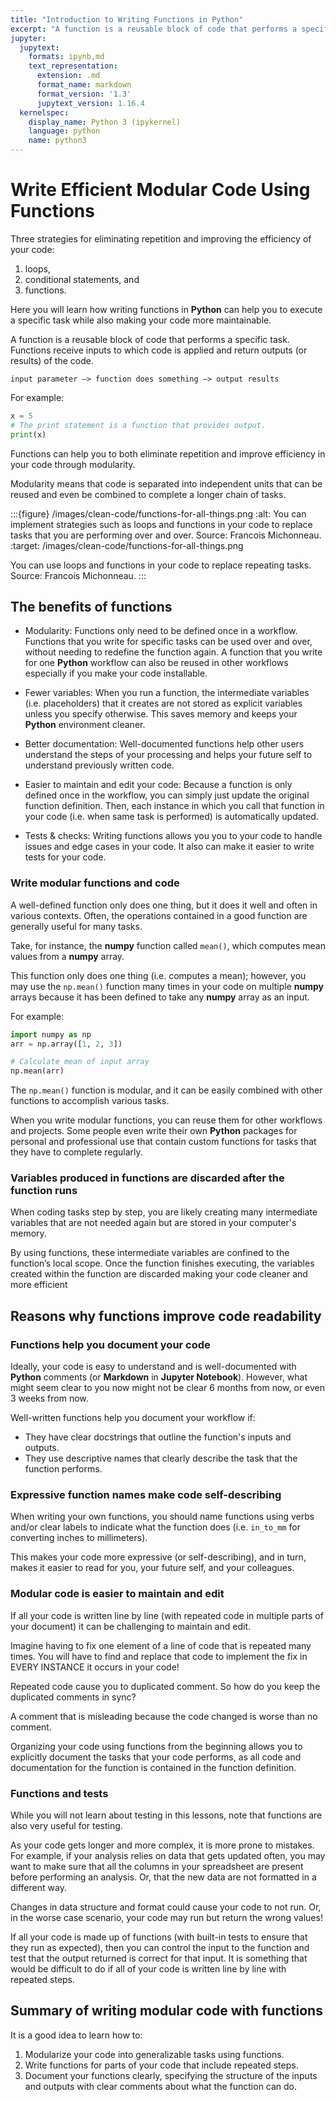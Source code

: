 ```yaml
---
title: "Introduction to Writing Functions in Python"
excerpt: "A function is a reusable block of code that performs a specific task. Learn how to use functions to write DRY (Do Not Repeat Yourself) code in Python."
jupyter:
  jupytext:
    formats: ipynb,md
    text_representation:
      extension: .md
      format_name: markdown
      format_version: '1.3'
      jupytext_version: 1.16.4
  kernelspec:
    display_name: Python 3 (ipykernel)
    language: python
    name: python3
---
```


<!-- #region editable=true slideshow={"slide_type": ""} -->
# Write Efficient Modular Code Using Functions

Three strategies for eliminating repetition and improving the efficiency of your code:

1. loops,
2. conditional statements, and
3. functions.

Here you will learn how writing functions in **Python** can help you to execute a specific task while also making your code more maintainable.

A function is a reusable block of code that performs a specific task. Functions receive inputs to which code is applied and return outputs (or results) of the code.

`input parameter –> function does something –> output results`

For example:
<!-- #endregion -->

```python editable=true slideshow={"slide_type": ""}
x = 5
# The print statement is a function that provides output.
print(x)
```

<!-- #region editable=true slideshow={"slide_type": ""} -->
Functions can help you to both eliminate repetition and improve efficiency in your code through modularity.

Modularity means that code is separated into independent units that can be reused and even be combined to complete a longer chain of tasks.

:::{figure} /images/clean-code/functions-for-all-things.png
:alt: You can implement strategies such as loops and functions in your code to replace tasks that you are performing over and over. Source: Francois Michonneau.
:target: /images/clean-code/functions-for-all-things.png

You can use loops and functions in your code to replace repeating tasks.  
Source: Francois Michonneau.
:::

## The benefits of functions

* Modularity: Functions only need to be defined once in a workflow. Functions that you write for specific tasks can be used over and over, without needing to redefine the function again. A function that you write for one **Python** workflow can also be reused in other workflows especially if you make your code installable.

* Fewer variables: When you run a function, the intermediate variables (i.e. placeholders) that it creates are not stored as explicit variables unless you specify otherwise. This saves memory and keeps your **Python** environment cleaner.

* Better documentation: Well-documented functions help other users understand the steps of your processing and helps your future self to understand previously written code.

* Easier to maintain and edit your code: Because a function is only defined once in the workflow, you can simply just update the original function definition. Then, each instance in which you call that function in your code (i.e. when same task is performed) is automatically updated.

* Tests & checks: Writing functions allows you you to your code to handle issues and edge cases in your code. It also can make it easier to write tests for your code.

### Write modular functions and code

A well-defined function only does one thing, but it does it well and often in various contexts. Often, the operations contained in a good function are generally useful for many tasks.

Take, for instance, the **numpy** function called `mean()`, which computes mean values from a **numpy** array.

This function only does one thing (i.e. computes a mean); however, you may use the `np.mean()` function many times in your code on multiple **numpy** arrays because it has been defined to take any **numpy** array as an input.

For example:
<!-- #endregion -->

```python
import numpy as np
arr = np.array([1, 2, 3])

# Calculate mean of input array
np.mean(arr)
```

<!-- #region editable=true slideshow={"slide_type": ""} -->
The `np.mean()` function is modular, and it can be easily combined with other functions to accomplish various tasks.

When you write modular functions, you can reuse them for other workflows and projects. Some people even write their own **Python** packages for personal and professional use that contain custom functions for tasks that they have to complete regularly.

### Variables produced in functions are discarded after the function runs

When coding tasks step by step, you are likely creating many intermediate variables that are not needed again but are
stored in your computer's memory.

By using functions, these intermediate variables are confined to the function’s local scope. Once the function finishes executing, the variables created within the function are discarded making your code cleaner and more efficient  

## Reasons why functions improve code readability

### Functions help you document your code  

Ideally, your code is easy to understand and is well-documented with **Python** comments (or **Markdown** in **Jupyter Notebook**). However, what might seem clear to you now might not be clear 6 months from now, or even 3 weeks from now.

Well-written functions help you document your workflow if:

* They have clear docstrings that outline the function's inputs and outputs.
* They use descriptive names that clearly describe the task that the function performs.

### Expressive function names make code self-describing

When writing your own functions, you should name functions using verbs and/or clear labels to indicate what the function does (i.e. `in_to_mm` for converting inches to millimeters).

This makes your code more expressive (or self-describing), and in turn, makes it easier to read for you, your future self, and your colleagues.

### Modular code is easier to maintain and edit

If all your code is written line by line (with repeated code in multiple parts of your document) it can be challenging to maintain and edit.

Imagine having to fix one element of a line of code that is repeated many times. You will have to find and replace that code to implement the fix in EVERY INSTANCE it occurs in your code!

Repeated code cause you to duplicated comment. So how do you keep the duplicated comments in sync?

A comment that is misleading because the code changed is worse than no comment.

Organizing your code using functions from the beginning allows you to explicitly document the tasks that your code performs, as all code and documentation for the function is contained in the function definition.

### Functions and tests  

While you will not learn about testing in this lessons, note that functions are also very useful for testing.

As your code gets longer and more complex, it is more prone to mistakes. For example, if your analysis relies on data that gets updated often, you may want to make sure that all the columns in your spreadsheet are present before performing an analysis. Or, that the new data are not formatted in a different way.

Changes in data structure and format could cause your code to not run. Or, in the worse case scenario, your code may run but return the wrong values!

If all your code is made up of functions (with built-in tests to ensure that they run as expected), then you can control the input to the function and test that the output returned is correct for that input. It is something that would be difficult to do if all of your code is written line by line with repeated steps.

## Summary of writing modular code with functions

It is a good idea to learn how to:

1. Modularize your code into generalizable tasks using functions.
2. Write functions for parts of your code that include repeated steps.
3. Document your functions clearly, specifying the structure of the inputs and outputs with clear comments about what the function can do.
<!-- #endregion -->
